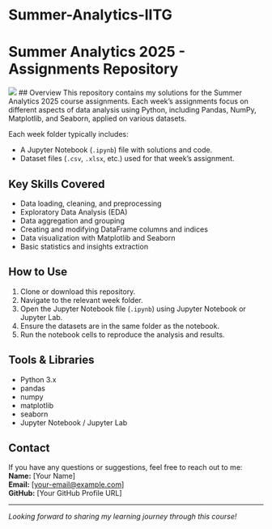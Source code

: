 # Summer-Analytics-IITG
# Summer Analytics 2025 - Assignments Repository
<img src="https://imarticus.org/blog/wp-content/uploads/2017/10/scopet.gif">
## Overview
This repository contains my solutions for the Summer Analytics 2025 course assignments. Each week’s assignments focus on different aspects of data analysis using Python, including Pandas, NumPy, Matplotlib, and Seaborn, applied on various datasets.

Each week folder typically includes:
- A Jupyter Notebook (`.ipynb`) file with solutions and code.
- Dataset files (`.csv`, `.xlsx`, etc.) used for that week’s assignment.

## Key Skills Covered
- Data loading, cleaning, and preprocessing
- Exploratory Data Analysis (EDA)
- Data aggregation and grouping
- Creating and modifying DataFrame columns and indices
- Data visualization with Matplotlib and Seaborn
- Basic statistics and insights extraction

## How to Use
1. Clone or download this repository.
2. Navigate to the relevant week folder.
3. Open the Jupyter Notebook file (`.ipynb`) using Jupyter Notebook or Jupyter Lab.
4. Ensure the datasets are in the same folder as the notebook.
5. Run the notebook cells to reproduce the analysis and results.

## Tools & Libraries
- Python 3.x
- pandas
- numpy
- matplotlib
- seaborn
- Jupyter Notebook / Jupyter Lab

## Contact
If you have any questions or suggestions, feel free to reach out to me:  
**Name:** [Your Name]  
**Email:** [your-email@example.com]  
**GitHub:** [Your GitHub Profile URL]

---

*Looking forward to sharing my learning journey through this course!*
